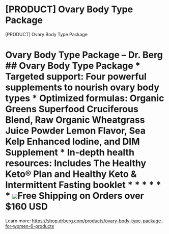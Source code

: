 # [PRODUCT] Ovary Body Type Package

[PRODUCT] Ovary Body Type Package
# Ovary Body Type Package – Dr. Berg ## Ovary Body Type Package * **Targeted support:** Four powerful supplements to nourish ovary body types * **Optimized formulas:** Organic Greens Superfood Cruciferous Blend, Raw Organic Wheatgrass Juice Powder Lemon Flavor, Sea Kelp Enhanced Iodine, and DIM Supplement * **In-depth health resources:** Includes The Healthy Keto® Plan and Healthy Keto & Intermittent Fasting booklet * * * * * * ![](https://shop.drberg.com/cdn/shop/files/free-shipping-truck-icon.png?v=17164945451504368884)Free Shipping on Orders over $160 USD
Learn more: https://shop.drberg.com/products/ovary-body-type-package-for-women-6-products
